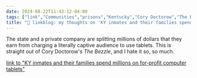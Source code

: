 ```yaml
---
date: 2024-08-22T11:43:12-04:00
tags: ["link","Communities","prisons","Kentucky","Cory Doctorow","The Bezzle"]
title: "🔗 linkblog: my thoughts on 'KY inmates and their families spend millions on for-profit computer tablets'"
---
```

The state and a private company are splitting millions of dollars that they earn from charging a literally captive audience to use tablets. This is straight out of Cory Doctorow's *The Bezzle*, and I hate it so, so much.

[link to "KY inmates and their families spend millions on for-profit computer tablets"](https://www.kentucky.com/news/politics-government/article291264970.html)